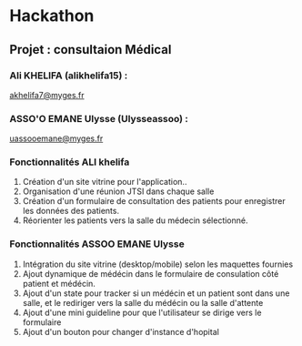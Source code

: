 # Hackathon
## Projet : consultaion Médical
### Ali KHELIFA (alikhelifa15) :
akhelifa7@myges.fr
### ASSO'O EMANE Ulysse (Ulysseassoo) :
uassooemane@myges.fr

### Fonctionnalités ALI khelifa
1. Création d'un site vitrine pour l'application..
2. Organisation d'une réunion JTSI dans chaque salle
3. Création d'un formulaire de consultation des patients pour enregistrer les données des patients.
4. Réorienter les patients vers la salle du médecin sélectionné.

### Fonctionnalités ASSOO EMANE Ulysse
1. Intégration du site vitrine (desktop/mobile) selon les maquettes fournies
2. Ajout dynamique de médécin dans le formulaire de consulation côté patient et médécin.
3. Ajout d'un state pour tracker si un médécin et un patient sont dans une salle, et le rediriger vers la salle du médécin ou la salle d'attente
4. Ajout d'une mini guideline pour que l'utilisateur se dirige vers le formulaire
5. Ajout d'un bouton pour changer d'instance d'hopital
   
   